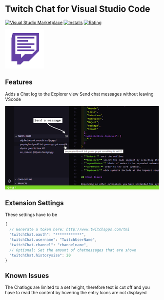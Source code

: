 # Twitch Chat for Visual Studio Code

[![Visual Studio Marketplace](https://img.shields.io/vscode-marketplace/v/hammster1911.twitch-chat.svg)](https://marketplace.visualstudio.com/items?itemName=hammster1911.twitch-chat)
[![Installs](https://img.shields.io/vscode-marketplace/d/hammster1911.twitch-chat.svg)](https://marketplace.visualstudio.com/items?itemName=hammster1911.twitch-chat)
[![Rating](https://img.shields.io/vscode-marketplace/r/hammster1911.twitch-chat.svg)](https://marketplace.visualstudio.com/items?itemName=hammster1911.twitch-chat)

![Logo](https://raw.githubusercontent.com/Hammster/twitch-chat/master/media/twitchChat.png "twitch-chat extension logo")

## Features

Adds a Chat log to the Explorer view
Send chat messages without leaving VScode

![Screenshot](https://raw.githubusercontent.com/Hammster/twitch-chat/master/media/example.jpg "Screenshot showing the twitch-chat extension")


## Extension Settings

These settings have to be 

```js
{
  // Generate a token here: http://www.twitchapps.com/tmi
  "twitchChat.oauth": "************",
  "twitchChat.username": "TwitchUserName",
  "twitchChat.channel": "channelname",
  // Optional: Set the amount of chatmessages that are shown
  "twitchChat.historysize": 20
}
```
## Known Issues

The Chatlogs are limited to a set height, therefore text is cut off and you have to read the content by hovering the entry
Icons are not displayed